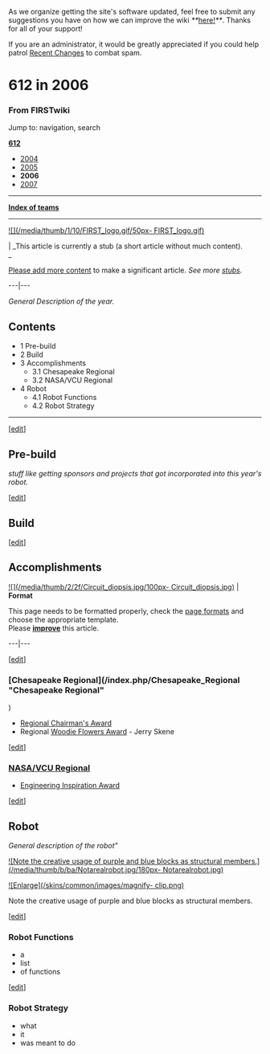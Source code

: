 As we organize getting the site's software updated, feel free to submit any
suggestions you have on how we can improve the wiki
_**_[here!](/index.php/User:Hallry/Suggestions "User:Hallry/Suggestions"
)_**_. Thanks for all of your support!

If you are an administrator, it would be greatly appreciated if you could help
patrol [Recent Changes](/index.php/Special:Recentchanges
"Special:Recentchanges" ) to combat spam.

# 612 in 2006

### From FIRSTwiki

Jump to: navigation, search

**[612](/index.php/612 "612" )**

  * [2004](/index.php/612_in_2004 "612 in 2004" )
  * [2005](/index.php/612_in_2005 "612 in 2005" )
  * **2006**
  * [2007](/index.php/612_in_2007 "612 in 2007" )

* * *

**[Index of teams](/index.php/Index_of_teams "Index of teams" )**  
  
---  
  
[![](/media/thumb/1/10/FIRST_logo.gif/50px-
FIRST_logo.gif)](/index.php/Image:FIRST_logo.gif "" )

|  _This article is currently a stub (a short article without much content).  
_

[Please add more
content](http://www.firstwiki.net/index.php?title=612_in_2006&action=edit
"http://www.firstwiki.net/index.php?title=612_in_2006&action=edit" ) to make a
significant article. _See more [stubs](/index.php/Special:Shortpages
"Special:Shortpages" )._  
  
---|---  
  
  
_General Description of the year._

## Contents

  * 1 Pre-build
  * 2 Build
  * 3 Accomplishments
    * 3.1 Chesapeake Regional
    * 3.2 NASA/VCU Regional
  * 4 Robot
    * 4.1 Robot Functions
    * 4.2 Robot Strategy  
---  
  
[[edit](/index.php?title=612_in_2006&action=edit&section=1 "Edit section: Pre-
build" )]

## Pre-build

_stuff like getting sponsors and projects that got incorporated into this
year's robot._

[[edit](/index.php?title=612_in_2006&action=edit&section=2 "Edit section:
Build" )]

## Build

[[edit](/index.php?title=612_in_2006&action=edit&section=3 "Edit section:
Accomplishments" )]

## Accomplishments

[![](/media/thumb/2/2f/Circuit_diopsis.jpg/100px-
Circuit_diopsis.jpg)](/index.php/Image:Circuit_diopsis.jpg "" ) |  **Format**  

This page needs to be formatted properly, check the [page
formats](/index.php/FIRSTwiki:Page_formats "FIRSTwiki:Page formats" ) and
choose the appropriate template.  
Please
**[improve](http://www.firstwiki.net/index.php?title=612_in_2006&action=edit
"http://www.firstwiki.net/index.php?title=612_in_2006&action=edit" )** this
article.  
  
---|---  
  
[[edit](/index.php?title=612_in_2006&action=edit&section=4 "Edit section:
Chesapeake Regional" )]

### [Chesapeake Regional](/index.php/Chesapeake_Regional "Chesapeake Regional"
)

  * [Regional Chairman's Award](/index.php/Regional_Chairman%27s_Award "Regional Chairman's Award" )
  * Regional [Woodie Flowers Award](/index.php/Woodie_Flowers_Award "Woodie Flowers Award" ) \- Jerry Skene 

[[edit](/index.php?title=612_in_2006&action=edit&section=5 "Edit section:
NASA/VCU Regional" )]

### [NASA/VCU Regional](/index.php/NASA/VCU_Regional "NASA/VCU Regional" )

  * [Engineering Inspiration Award](/index.php/Engineering_Inspiration_Award "Engineering Inspiration Award" )

[[edit](/index.php?title=612_in_2006&action=edit&section=6 "Edit section:
Robot" )]

## Robot

_General description of the robot"_

[![Note the creative usage of purple and blue blocks as structural
members.](/media/thumb/b/ba/Notarealrobot.jpg/180px-
Notarealrobot.jpg)](/index.php/Image:Notarealrobot.jpg "Note the creative
usage of purple and blue blocks as structural members." )

[![Enlarge](/skins/common/images/magnify-
clip.png)](/index.php/Image:Notarealrobot.jpg "Enlarge" )

Note the creative usage of purple and blue blocks as structural members.

[[edit](/index.php?title=612_in_2006&action=edit&section=7 "Edit section:
Robot Functions" )]

### Robot Functions

  * a 
  * list 
  * of functions 

[[edit](/index.php?title=612_in_2006&action=edit&section=8 "Edit section:
Robot Strategy" )]

### Robot Strategy

  * what 
  * it 
  * was meant to do 

